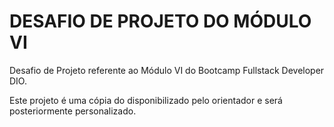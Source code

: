 # DESAFIO DE PROJETO DO MÓDULO VI 

Desafio de Projeto referente ao Módulo VI do Bootcamp Fullstack Developer DIO.

Este projeto é uma cópia do disponibilizado pelo orientador e será posteriormente personalizado.